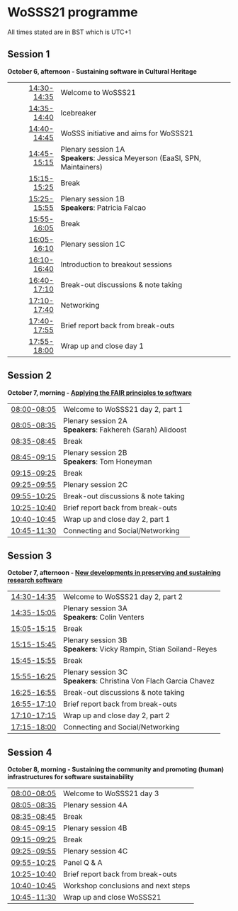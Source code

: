 # WoSSS21 programme
All times stated are in BST which is UTC+1
## Session 1
**October 6, afternoon - Sustaining software in Cultural Heritage**

|   |   |
|--:|---|
| [14:30-14:35](https://arewemeetingyet.com/London/2021-10-06/14:30)| Welcome to WoSSS21 |
| [14:35-14:40](https://arewemeetingyet.com/London/2021-10-06/14:35)| Icebreaker |
| [14:40-14:45](https://arewemeetingyet.com/London/2021-10-06/14:40)| WoSSS initiative and aims for WoSSS21  |
| [14:45-15:15](https://arewemeetingyet.com/London/2021-10-06/14:45)| Plenary session 1A <br> **Speakers**: Jessica Meyerson (EaaSI, SPN, Maintainers) |
| [15:15-15:25](https://arewemeetingyet.com/London/2021-10-06/15:15)| Break |
| [15:25-15:55](https://arewemeetingyet.com/London/2021-10-06/15:25)| Plenary session 1B <br> **Speakers**: Patricia Falcao |
| [15:55-16:05](https://arewemeetingyet.com/London/2021-10-06/15:55)| Break  |
| [16:05-16:10](https://arewemeetingyet.com/London/2021-10-06/16:05)| Plenary session 1C |
| [16:10-16:40](https://arewemeetingyet.com/London/2021-10-06/16:10)| Introduction to breakout sessions  |
| [16:40-17:10](https://arewemeetingyet.com/London/2021-10-06/16:40)| Break-out discussions & note taking |
| [17:10-17:40](https://arewemeetingyet.com/London/2021-10-06/17:10)| Networking |
| [17:40-17:55](https://arewemeetingyet.com/London/2021-10-06/17:40)| Brief report back from break-outs |
| [17:55-18:00](https://arewemeetingyet.com/London/2021-10-06/17:55)| Wrap up and close day 1 |

## Session 2
**October 7, morning - [Applying the FAIR principles to software](/wosss21/abstracts#session-2)**

|   |   |
|--:|---|
| [08:00-08:05](https://arewemeetingyet.com/London/2021-10-07/08:00)| Welcome to WoSSS21 day 2, part 1 |
| [08:05-08:35](https://arewemeetingyet.com/London/2021-10-07/08:05)| Plenary session 2A <br> **Speakers**: Fakhereh (Sarah) Alidoost |
| [08:35-08:45](https://arewemeetingyet.com/London/2021-10-07/08:35)| Break |
| [08:45-09:15](https://arewemeetingyet.com/London/2021-10-07/08:45)| Plenary session 2B <br> **Speakers**: Tom Honeyman |
| [09:15-09:25](https://arewemeetingyet.com/London/2021-10-07/09:15)| Break  |
| [09:25-09:55](https://arewemeetingyet.com/London/2021-10-07/09:25)| Plenary session 2C |
| [09:55-10:25](https://arewemeetingyet.com/London/2021-10-07/09:55)| Break-out discussions & note taking |
| [10:25-10:40](https://arewemeetingyet.com/London/2021-10-07/10:25)| Brief report back from break-outs |
| [10:40-10:45](https://arewemeetingyet.com/London/2021-10-07/10:40)| Wrap up and close day 2, part 1 |
| [10:45-11:30](https://arewemeetingyet.com/London/2021-10-07/10:45)| Connecting and Social/Networking |

## Session 3
**October 7, afternoon - [New developments in preserving and sustaining research software](/wosss21/abstracts#session-3)**

|   |   |
|--:|---|
| [14:30-14:35](https://arewemeetingyet.com/London/2021-10-07/14:30)| Welcome to WoSSS21 day 2, part 2 |
| [14:35-15:05](https://arewemeetingyet.com/London/2021-10-07/14:35)| Plenary session 3A <br> **Speakers**: Colin Venters |
| [15:05-15:15](https://arewemeetingyet.com/London/2021-10-07/15:05)| Break |
| [15:15-15:45](https://arewemeetingyet.com/London/2021-10-07/15:15)| Plenary session 3B <br> **Speakers**: Vicky Rampin, Stian Soiland-Reyes |
| [15:45-15:55](https://arewemeetingyet.com/London/2021-10-07/15:45)| Break  |
| [15:55-16:25](https://arewemeetingyet.com/London/2021-10-07/15:55)| Plenary session 3C <br> **Speakers**: Christina Von Flach Garcia Chavez |
| [16:25-16:55](https://arewemeetingyet.com/London/2021-10-07/16:25)| Break-out discussions & note taking |
| [16:55-17:10](https://arewemeetingyet.com/London/2021-10-07/16:55)| Brief report back from break-outs |
| [17:10-17:15](https://arewemeetingyet.com/London/2021-10-07/17:10)| Wrap up and close day 2, part 2 |
| [17:15-18:00](https://arewemeetingyet.com/London/2021-10-07/17:15)| Connecting and Social/Networking |

## Session 4
**October 8, morning - Sustaining the community and promoting (human) infrastructures for software sustainability**

|   |   |
|--:|---|
| [08:00-08:05](https://arewemeetingyet.com/London/2021-10-08/08:00)| Welcome to WoSSS21 day 3 |
| [08:05-08:35](https://arewemeetingyet.com/London/2021-10-08/08:05)| Plenary session 4A |
| [08:35-08:45](https://arewemeetingyet.com/London/2021-10-08/08:35)| Break |
| [08:45-09:15](https://arewemeetingyet.com/London/2021-10-08/08:45)| Plenary session 4B |
| [09:15-09:25](https://arewemeetingyet.com/London/2021-10-08/09:15)| Break  |
| [09:25-09:55](https://arewemeetingyet.com/London/2021-10-08/09:25)| Plenary session 4C |
| [09:55-10:25](https://arewemeetingyet.com/London/2021-10-08/09:55)| Panel Q & A |
| [10:25-10:40](https://arewemeetingyet.com/London/2021-10-08/10:25)| Brief report back from break-outs |
| [10:40-10:45](https://arewemeetingyet.com/London/2021-10-08/10:40)| Workshop conclusions and next steps |
| [10:45-11:30](https://arewemeetingyet.com/London/2021-10-08/10:45)| Wrap up and close WoSSS21 |
